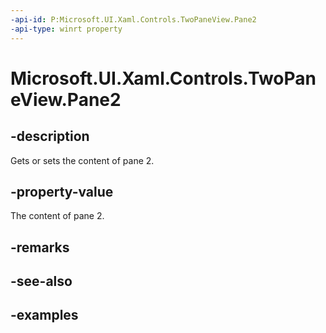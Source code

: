 ```yaml
---
-api-id: P:Microsoft.UI.Xaml.Controls.TwoPaneView.Pane2
-api-type: winrt property
---
```


<!-- Property syntax.
public UIElement Pane2 { get;  set; }
-->

# Microsoft.UI.Xaml.Controls.TwoPaneView.Pane2

## -description

Gets or sets the content of pane 2.

## -property-value

The content of pane 2.

## -remarks

## -see-also

## -examples

